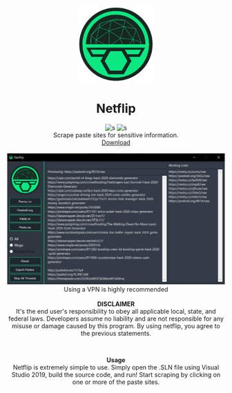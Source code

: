 <p align="center">
  <a><img src="./netflip/Resources/LogoMakr-5e31Wu.png" width=180 height="180"></a>
  <h1 align="center">Netflip</h1>
  <p align="center">
    <a><img src="https://img.shields.io/badge/license-MIT-green.svg" alt="s"></a>
    <a><img src="https://img.shields.io/badge/version-0.2.1-blue.svg" alt="s"></a><br>
    Scrape paste sites for sensitive information.<br>
  <a href="https://github.com/maraudery/netflip/releases/latest">Download</a><br><br>
    <a><img src="./demo.png" width="800em"></a><br>
    Using a VPN is highly recommended<br><br>
    <strong>DISCLAIMER</strong><br> It's the end user's responsibility to obey all applicable local, state, and federal laws. Developers assume no liability and are not responsible for any misuse or damage caused by this program. By using netflip, you agree to the previous statements.
  </p><br>
</p>

<p align="center">
  <strong>Usage</strong><br>
  Netflip is extremely simple to use. Simply open the .SLN file using Visual Studio 2019, build the source code, and run! Start scraping by clicking on one or more of the paste sites. 
</p>
